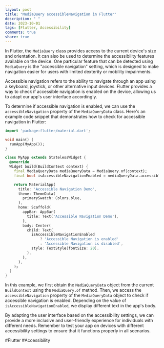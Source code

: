 ```yaml
---
layout: post
title: "MediaQuery accessibleNavigation in Flutter"
description: " "
date: 2023-10-01
tags: [Flutter, Accessibility]
comments: true
share: true
---
```


In Flutter, the `MediaQuery` class provides access to the current device's size and orientation. It can also be used to determine the accessibility features available on the device. One particular feature that can be detected using `MediaQuery` is the "accessible navigation" setting, which is designed to make navigation easier for users with limited dexterity or mobility impairments.

Accessible navigation refers to the ability to navigate through an app using a keyboard, joystick, or other alternative input devices. Flutter provides a way to check if accessible navigation is enabled on the device, allowing us to adapt our app's user interface accordingly.

To determine if accessible navigation is enabled, we can use the `accessibleNavigation` property of the `MediaQueryData` class. Here's an example code snippet that demonstrates how to check for accessible navigation in Flutter:

```dart
import 'package:flutter/material.dart';

void main() {
  runApp(MyApp());
}

class MyApp extends StatelessWidget {
  @override
  Widget build(BuildContext context) {
    final MediaQueryData mediaQueryData = MediaQuery.of(context);
    final bool isAccessibleNavigationEnabled = mediaQueryData.accessibleNavigation;

    return MaterialApp(
      title: 'Accessible Navigation Demo',
      theme: ThemeData(
        primarySwatch: Colors.blue,
      ),
      home: Scaffold(
        appBar: AppBar(
          title: Text('Accessible Navigation Demo'),
        ),
        body: Center(
          child: Text(
            isAccessibleNavigationEnabled
                ? 'Accessible Navigation is enabled'
                : 'Accessible Navigation is disabled',
            style: TextStyle(fontSize: 20),
          ),
        ),
      ),
    );
  }
}
```

In this example, we first obtain the `MediaQueryData` object from the current `BuildContext` using the `MediaQuery.of` method. Then, we access the `accessibleNavigation` property of the `MediaQueryData` object to check if accessible navigation is enabled. Depending on the value of `isAccessibleNavigationEnabled`, we display different text in the app's body.

By adapting the user interface based on the accessibility settings, we can provide a more inclusive and user-friendly experience for individuals with different needs. Remember to test your app on devices with different accessibility settings to ensure that it functions properly in all scenarios.

#Flutter #Accessibility